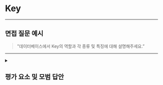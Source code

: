 # Key

---

## 면접 질문 예시

> "데이터베이스에서 Key의 역할과 각 종류 및 특징에 대해 설명해주세요.”

---

<details>
  <summary><h2> 평가 요소 및 모범 답안</h2></summary>

  ### 1. Key
  - 포함내용
     - 정의 : 조건에 만족하는 튜플을 찾거나 순서대로 정렬할 때 다른 튜플들과 구별할 수 있는 기준이 되는 속성 또는 속성들의 집합
     - 역할
        - 고유성 보장 : 테이블 내에서 각 행을 유일하게 식별.
        - 무결성 유지 : 중복 데이터, 잘못된 참조 등을 방지하여 데이터의 일관성을 유지
        - 관계 설정 : 테이블 간의 관계를 설정하는데에 사용
     - 특성
        - 유일성 : 하나의 릴레이션에서 모든 튜플은 서로 다른 키 값을 가져야 한다.
        - 최소성 : 꼭 필요한 최소상의 속성들로만 키를 구성한다. 

</br>
</br>
  
  ### 2. Key의 종류
  - 포함내용
     - **기본키 (Primary Key)** : 테이블에서 각 행을 고유하게 식별하는 키. NULL 불가 / 중복 불가. `ex)student_id`
     - **대체키 (Alternate Key)** : 후보 키 중 기본 키로 선택되지 않은 키. 중복 불가. `ex)email`
     - **후보키 (Candidate Key)** : 튜플을 유일하게 식별할 수 있는 속성들의 부분 집합. 모든 릴레이션은 반드시 하나 이상의 후보키를 가짐. 기본 키가 될 수 있는 키. 유일성과 최소성을 만족하는 슈퍼키 `ex)student_id, email`
     - **슈퍼키 (Super Key)** : 유일성을 만족하는 속성 또는 속성들의 집합. `ex)student_id, email, student_id+email`
     - **유일키 (Unique Key)** : 유일성을 보장하지만 NULL은 허용하는 키로, 후보키가 아닐 수 있다. 중복 불가. `ex) phone`
     - **외래키 (Foreign Key)** : 다른 테이블의 기본 키나 유일 키를 참조하는 키. `ex) class_id`
     - **복합키 (Composite Key)** : 2개 이상의 컬럼을 조합하여 만든 키 `ex) (student_id, class_id)`
     - **대리키 (Surrogate Key)** : 의미 없는 고유 번호 (AUTO_INCREMENT, UUID 등)

